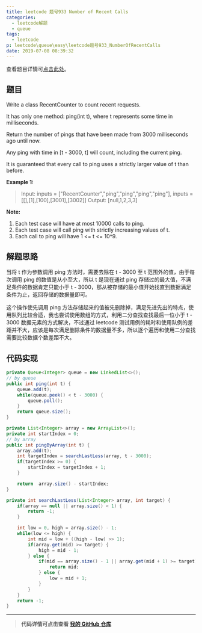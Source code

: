 ```yaml
---
title: leetcode 题号933 Number of Recent Calls
categories:
  - leetcode解题
  - queue
tags:
  - leetcode
p: leetcode\queue\easy\leetcode题号933_NumberOfRecentCalls
date: 2019-07-08 08:39:32
---
```


查看题目详情可[点击此处](https://leetcode.com/problems/number-of-recent-calls/)。

## 题目

Write a class RecentCounter to count recent requests.

It has only one method: ping(int t), where t represents some time in milliseconds.

Return the number of pings that have been made from 3000 milliseconds ago until now.

Any ping with time in [t - 3000, t] will count, including the current ping.

It is guaranteed that every call to ping uses a strictly larger value of t than before.

**Example 1:**

> Input: inputs = ["RecentCounter","ping","ping","ping","ping"], inputs = [\[],[1],[100],[3001],[3002]]
Output: [null,1,2,3,3]
 
**Note:**

1. Each test case will have at most 10000 calls to ping.
2. Each test case will call ping with strictly increasing values of t.
3. Each call to ping will have 1 <= t <= 10^9.

## 解题思路

当将 t 作为参数调用 ping 方法时，需要去除在 t - 3000 至 t 范围外的值，由于每次调用 ping 的数值是从小至大，所以 t 是现在通过 ping 存储过的最大值，不满足条件的数据肯定只能小于 t - 3000，那从被存储的最小值开始找直到数据满足条件为止，返回存储的数据量即可。

这个操作使先调用 ping 方法存储起来的值被先删除掉，满足先进先出的特点，使用队列比较合适，我也尝试使用数组的方式，利用二分查找查找最后一位小于 t - 3000 数据元素的方式解决，不过通过 leetcode 测试用例的耗时和使用队例的差距并不大，应该是每次满足删除条件的数据量不多，所以逐个遍历和使用二分查找需要比较数据个数差距不大。

## 代码实现

```java
private Queue<Integer> queue = new LinkedList<>();
// by queue
public int ping(int t) {
    queue.add(t);
    while(queue.peek() < t - 3000) {
        queue.poll();
    }
    return queue.size();
}

private List<Integer> array = new ArrayList<>();
private int startIndex = 0;
// by array
public int pingByArray(int t) {
    array.add(t);
    int targetIndex = searchLastLess(array, t - 3000);
    if(targetIndex >= 0) {
        startIndex = targetIndex + 1;
    }

    return  array.size() - startIndex;
}

private int searchLastLess(List<Integer> array, int target) {
    if(array == null || array.size() < 1) {
        return -1;
    }

    int low = 0, high = array.size() - 1;
    while(low <= high) {
        int mid = low + ((high - low) >> 1);
        if(array.get(mid) >= target) {
            high = mid - 1;
        } else {
            if(mid == array.size() - 1 || array.get(mid + 1) >= target) {
                return mid;
            } else {
                low = mid + 1;
            }
        }
    }
    return -1;
}
```

****
> **代码详情可点击查看 [我的 GitHub 仓库](https://github.com/CloneableX/leetcode/)**